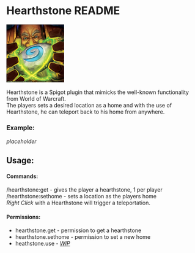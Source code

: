 Hearthstone README
===

<img src="images/hearthstone-artwork.png" alt="hearthstone artwork" style="width: 30%">

<p>Hearthstone is a Spigot plugin that mimicks the well-known functionality from World of Warcraft.<br>
The players sets a desired location as a home and with the use of
 Hearthstone, he can teleport back to his home from anywhere.</p>

### Example:
<i>placeholder</i>

## Usage:

#### Commands:
/hearthstone:get - gives the player a hearthstone, 1 per player<br>
/hearthstone:sethome - sets a location as the players home<br>
*Right Click* with a Hearthstone will trigger a teleportation.

#### Permissions:
- hearthstone.get - permission to get a hearthstone
- hearthstone.sethome - permission to set a new home
- heathstone.use - <i><u>WIP</u></i>